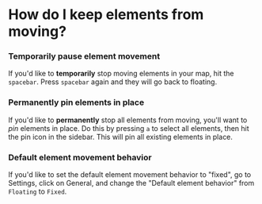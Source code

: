 # How do I keep elements from moving?

### Temporarily pause element movement

If you'd like to **temporarily** stop moving elements in your map, hit the `spacebar`. Press `spacebar` again and they will go back to floating.

### Permanently pin elements in place

If you'd like to **permanently** stop all elements from moving, you'll want to *pin* elements in place. Do this by pressing `a` to select all elements, then hit the pin icon in the sidebar. This will pin all existing elements in place.

### Default element movement behavior

If you'd like to set the default element movement behavior to "fixed", go to Settings, click on General, and change the "Default element behavior" from `Floating` to `Fixed`.
